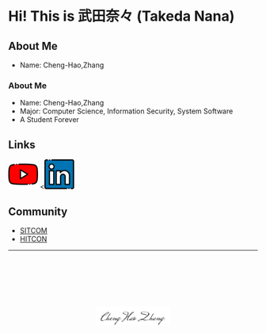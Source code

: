 # Hi! This is 武田奈々 (Takeda Nana)


## About Me
- Name: Cheng-Hao,Zhang

<h3> About Me</h3>

- Name: Cheng-Hao,Zhang
- Major: Computer Science, Information Security, System Software
- A Student Forever

## Links
<a href=https://www.youtube.com/c/tw-takedanana><img src="youtube.png" width="60" height="60"></a>
<<a href="https://www.linkedin.com/in/takedahao/"><img src="linkedin.png" width="60" ></a>

## Community
- [SITCOM](https://sitcon.org/2022/)
- [HITCON](https://hitcon.org/2022/)

---

              
<br><br><br><br><br>
<div align="center">
    <img width=30% src="ChengHao.png">
</div>
